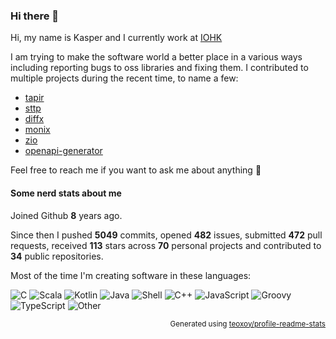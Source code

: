 ### Hi there 👋

Hi, my name is Kasper and I currently work at [IOHK](https://iohk.io/)

I am trying to make the software world a better place in a various ways including reporting bugs to oss libraries and fixing them. I contributed to multiple projects during the recent time, to name a few:
- [tapir](https://github.com/softwaremill/tapir)
- [sttp](https://github.com/softwaremill/sttp)
- [diffx](https://github.com/softwaremill/diffx)
- [monix](https://github.com/monix/monix)
- [zio](https://github.com/zio/zio)
- [openapi-generator](https://github.com/OpenAPITools/openapi-generator)

Feel free to reach me if you want to ask me about anything 🙂

#### Some nerd stats about me

Joined Github **8** years ago.

Since then I pushed **5049** commits, opened **482** issues, submitted **472** pull requests, received **113** stars across **70** personal projects and contributed to **34** public repositories.

Most of the time I'm creating software in these languages:

![C](https://img.shields.io/static/v1?style=flat-square&label=%E2%A0%80&color=555&labelColor=%23555555&message=C%EF%B8%B134.3%25)
![Scala](https://img.shields.io/static/v1?style=flat-square&label=%E2%A0%80&color=555&labelColor=%23c22d40&message=Scala%EF%B8%B125.8%25)
![Kotlin](https://img.shields.io/static/v1?style=flat-square&label=%E2%A0%80&color=555&labelColor=%23A97BFF&message=Kotlin%EF%B8%B115.4%25)
![Java](https://img.shields.io/static/v1?style=flat-square&label=%E2%A0%80&color=555&labelColor=%23b07219&message=Java%EF%B8%B16.7%25)
![Shell](https://img.shields.io/static/v1?style=flat-square&label=%E2%A0%80&color=555&labelColor=%2389e051&message=Shell%EF%B8%B15.3%25)
![C++](https://img.shields.io/static/v1?style=flat-square&label=%E2%A0%80&color=555&labelColor=%23f34b7d&message=C%2B%2B%EF%B8%B14%25)
![JavaScript](https://img.shields.io/static/v1?style=flat-square&label=%E2%A0%80&color=555&labelColor=%23f1e05a&message=JavaScript%EF%B8%B11.3%25)
![Groovy](https://img.shields.io/static/v1?style=flat-square&label=%E2%A0%80&color=555&labelColor=%234298b8&message=Groovy%EF%B8%B11.3%25)
![TypeScript](https://img.shields.io/static/v1?style=flat-square&label=%E2%A0%80&color=555&labelColor=%233178c6&message=TypeScript%EF%B8%B11.2%25)
![Other](https://img.shields.io/static/v1?style=flat-square&label=%E2%A0%80&color=555&labelColor=%23ededed&message=Other%EF%B8%B14.3%25)

<p align="right"><sub>Generated using <a href="https://github.com/marketplace/actions/profile-readme-stats">teoxoy/profile-readme-stats</a></sub></p>
